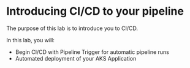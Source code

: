 # Introducing CI/CD to your pipeline

The purpose of this lab is to introduce you to CI/CD. 

In this lab, you will:
- Begin CI/CD with Pipeline Trigger for automatic pipeline runs
- Automated deployment of your AKS Application